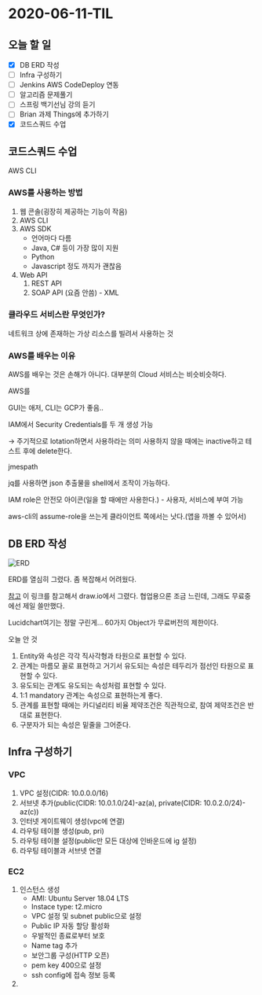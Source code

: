 # 2020-06-11-TIL

## 오늘 할 일

- [x] DB ERD 작성
- [ ] Infra 구성하기
- [ ] Jenkins AWS CodeDeploy 연동
- [ ] 알고리즘 문제풀기
- [ ] 스프링 백기선님 강의 듣기
- [ ] Brian 과제 Things에 추가하기
- [x] 코드스쿼드 수업

## 코드스쿼드 수업

AWS CLI

### AWS를 사용하는 방법

1. 웹 콘솔(굉장히 제공하는 기능이 작음)
2. AWS CLI
3. AWS SDK
   - 언어마다 다름
   - Java, C# 등이 가장 많이 지원
   - Python
   - Javascript 정도 까지가 괜찮음
4. Web API
   1. REST API
   2. SOAP API (요즘 안씀) - XML

### 클라우드 서비스란 무엇인가?

네트워크 상에 존재하는 가상 리소스를 빌려서 사용하는 것

### AWS를 배우는 이유

AWS를 배우는 것은 손해가 아니다. 대부분의 Cloud 서비스는 비슷비슷하다.

AWS를 

GUI는 애저, CLI는 GCP가 좋음..

IAM에서 Security Credentials를 두 개 생성 가능

→ 주기적으로 lotation하면서 사용하라는 의미 사용하지 않을 때에는 inactive하고 테스트 후에 delete한다.

jmespath

jq를 사용하면 json 추출물을 shell에서 조작이 가능하다.

IAM role은 안전모 아이콘(일을 할 때에만 사용한다.) - 사용자, 서비스에 부여 가능

aws-cli의 assume-role을 쓰는게 클라이언트 쪽에서는 낫다.(앱을 까볼 수 있어서)

## DB ERD 작성

![ERD](https://i.imgur.com/3T0TLGX.png)

ERD를 열심히 그렸다. 좀 복잡해서 어려웠다.

[참고](https://victorydntmd.tistory.com/126) 이 링크를 참고해서 draw.io에서 그렸다. 협업용으론 조금 느린데, 그래도 무료중에선 제일 쓸만했다.

Lucidchart여기는 정말 구린게... 60가지 Object가 무료버전의 제한이다.

오늘 안 것

1. Entity와 속성은 각각 직사각형과 타원으로 표현할 수 있다.
2. 관계는 마름모 꼴로 표현하고 거기서 유도되는 속성은 테두리가 점선인 타원으로 표현할 수 있다.
3. 유도되는 관계도 유도되는 속성처럼 표현할 수 있다.
4. 1:1 mandatory 관계는 속성으로 표현하는게 좋다.
5. 관계를 표현할 때에는 카디널리티 비율 제약조건은 직관적으로, 참여 제약조건은 반대로 표현한다.
6. 구분자가 되는 속성은 밑줄을 그어준다.

## Infra 구성하기

### VPC

1. VPC 설정(CIDR: 10.0.0.0/16)
2. 서브넷 추가(public(CIDR: 10.0.1.0/24)-az(a), private(CIDR: 10.0.2.0/24)-az(c))
3. 인터넷 게이트웨이 생성(vpc에 연결)
4. 라우팅 테이블 생성(pub, pri)
5. 라우팅 테이블 설정(public만 모든 대상에 인바운드에 ig 설정)
6. 라우팅 테이블과 서브넷 연결

### EC2

1. 인스턴스 생성
   - AMI: Ubuntu Server 18.04 LTS
   - Instace type: t2.micro
   - VPC 설정 및 subnet public으로 설정
   - Public IP 자동 할당 활성화
   - 우발적인 종료로부터 보호
   - Name tag 추가
   - 보안그룹 구성(HTTP 오픈)
   - pem key 400으로 설정
   - ssh config에 접속 정보 등록
2. 